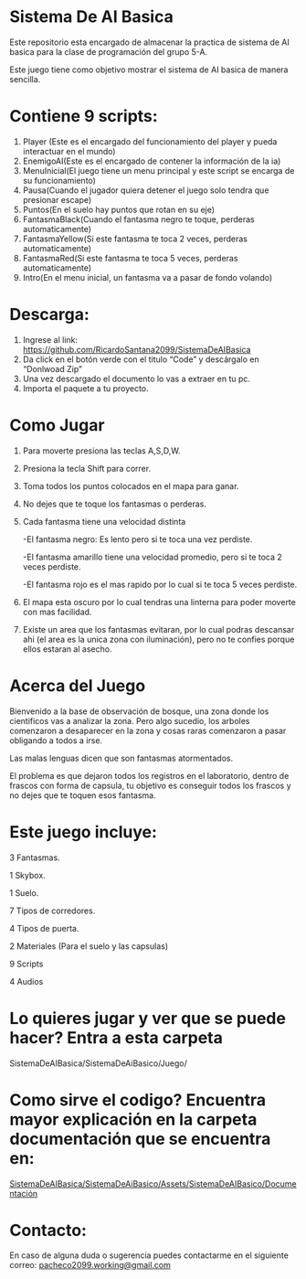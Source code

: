 # Sistema De AI Basica
Este repositorio esta encargado de almacenar la practica de sistema de AI basica para la clase de programación del grupo 5-A.


Este juego tiene como objetivo mostrar el sistema de AI basica de manera sencilla.


# Contiene 9 scripts:
1. Player (Este es el encargado del funcionamiento del player y pueda interactuar en el mundo)
2. EnemigoAI(Este es el encargado de contener la información de la ia)
3. MenuInicial(El juego tiene un menu principal y este script se encarga de su funcionamiento)
4. Pausa(Cuando el jugador quiera detener el juego solo tendra que presionar escape)
5. Puntos(En el suelo hay puntos que rotan en su eje)
6. FantasmaBlack(Cuando el fantasma negro te toque, perderas automaticamente)
7. FantasmaYellow(Si este fantasma te toca 2 veces, perderas automaticamente)
8. FantasmaRed(Si este fantasma te toca 5 veces, perderas automaticamente)
9. Intro(En el menu inicial, un fantasma va a pasar de fondo volando)

# Descarga:
1. Ingrese al link: https://github.com/RicardoSantana2099/SistemaDeAIBasica
2. Da click en el botón verde con el titulo “Code” y descárgalo en “Donlwoad Zip”
3. Una vez descargado el documento lo vas a extraer en tu pc.
4. Importa el paquete a tu proyecto.


# Como Jugar
1. Para moverte presiona las teclas A,S,D,W.
2. Presiona la tecla Shift para correr.
3. Toma todos los puntos colocados en el mapa para ganar.
4. No dejes que te toque los fantasmas o perderas.
5. Cada fantasma tiene una velocidad distinta

   -El fantasma negro: Es lento pero si te toca una vez perdiste.
   
   -El fantasma amarillo tiene una velocidad promedio, pero si te toca 2 veces perdiste.
   
   -El fantasma rojo es el mas rapido por lo cual si te toca 5 veces perdiste.
   
6. El mapa esta oscuro por lo cual tendras una linterna para poder moverte con mas facilidad.
7. Existe un area que los fantasmas evitaran, por lo cual podras descansar ahi (el area es la unica zona con iluminación), pero no te confies porque ellos estaran al asecho.

# Acerca del Juego

Bienvenido a la base de observación de bosque, una zona donde los cientificos vas a analizar la zona.
Pero algo sucedio, los arboles comenzaron a desaparecer en la zona y cosas raras comenzaron a pasar
obligando a todos a irse.

Las malas lenguas dicen que son fantasmas atormentados.

El problema es que dejaron todos los registros en el laboratorio, dentro de frascos con forma de capsula, tu objetivo
es conseguir todos los frascos y no dejes que te toquen esos fantasma.


# Este juego incluye:

3 Fantasmas.

1 Skybox.

1 Suelo.

7 Tipos de corredores.

4 Tipos de puerta.

2 Materiales (Para el suelo y las capsulas)

9 Scripts

4 Audios

# Lo quieres jugar y ver que se puede hacer? Entra a esta carpeta

SistemaDeAIBasica/SistemaDeAiBasico/Juego/

# Como sirve el codigo? Encuentra mayor explicación en la carpeta documentación que se encuentra en: 


[SistemaDeAIBasica/SistemaDeAiBasico/Assets/SistemaDeAIBasico/Documentación](https://github.com/RicardoSantana2099/SistemaDeAIBasica/tree/main/SistemaDeAiBasico/Assets/SistemaDeAIBasico/Documentaci%C3%B3n)


# Contacto:

En caso de alguna duda o sugerencia puedes contactarme en el siguiente correo:
pacheco2099.working@gmail.com

